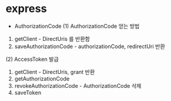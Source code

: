 # express

- AuthorizationCode
(1) AuthorizationCode 얻는 방법
1. getClient - DirectUris 를 반환함
2. saveAuthorizationCode - authorizationCode, redirectUri 반환

(2) AccessToken 발급
1. getClient - DirectUris, grant 반환
2. getAuthorizationCode
3. revokeAuthorizationCode - AuthorizationCode 삭제
4. saveToken